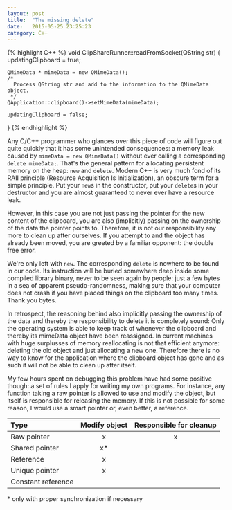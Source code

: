 ```yaml
---
layout: post
title:  "The missing delete"
date:   2015-05-25 23:25:23
category: C++
---
```



{% highlight C++ %}
void ClipShareRunner::readFromSocket(QString str) {
    updatingClipboard = true;

    QMimeData * mimeData = new QMimeData();
    /*
      Process QString str and add to the information to the QMimeData object.
     */
    QApplication::clipboard()->setMimeData(mimeData);

    updatingClipboard = false;
}
{% endhighlight %}

Any C/C++ programmer who glances over this piece of code will figure out quite quickly that it has some unintended consequences: a memory leak caused by `mimeData = new QMimeData()` without ever calling a corresponding `delete mimeData;`. That's the general pattern for allocating persistent memory on the heap: `new` and `delete`. Modern C++ is very much fond of its RAII principle (Resource Acquisition Is Initialization), an obscure term for a simple principle. Put your `new`s in the constructor, put your `delete`s in your destructor and you are almost guaranteed to never ever have a resource leak.

However, in this case you are not just passing the pointer for the new content of the clipboard, you are also (implicitly) passing on the ownership of the data the pointer points to. Therefore, it is not our responsibility any more to clean up after ourselves. If you attempt to and the object has already been moved, you are greeted by a familiar opponent: the double free error.

We're only left with `new`. The corresponding `delete` is nowhere to be found in our code. Its instruction will be buried somewhere deep inside some compiled library binary, never to be seen again by people: just a few bytes in a sea of apparent pseudo-randomness, making sure that your computer does not crash if you have placed things on the clipboard too many times. Thank you bytes.

In retrospect, the reasoning behind also implicitly passing the ownership of the data and thereby the responsibility to delete it is completely sound: Only the operating system is able to keep track of whenever the clipboard and thereby its mimeData object have been reassigned. In current machines with huge surplusses of memory reallocating is not that efficient anymore: deleting the old object and just allocating a new one. Therefore there is no way to know for the application where the clipboard object has gone and as such it will not be able to clean up after itself.

My few hours spent on debugging this problem have had some positive though: a set of rules I apply for writing my own programs. For instance, any function taking a raw pointer is allowed to use and modify the object, but itself is responsible for releasing the memory. If this is not possible for some reason, I would use a smart pointer or, even better, a reference.


| Type                | Modify object   | Responsible for cleanup   |
|:------------------- |:---------------:|:-------------------------:|
| Raw pointer         |       x         |            x
| Shared pointer      |       x*        |
| Reference           |       x         |
| Unique pointer      |       x         |
| Constant reference  |                 |

\* only with proper synchronization if necessary

